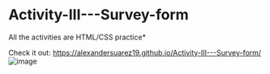 # Activity-III---Survey-form
All the activities are HTML/CSS practice*

Check it out: https://alexandersuarez19.github.io/Activity-III---Survey-form/
![image](https://github.com/AlexanderSuarez19/Activity-III---Survey-form/assets/118855434/c36acdee-a959-4370-a3af-87792c84a81d)

